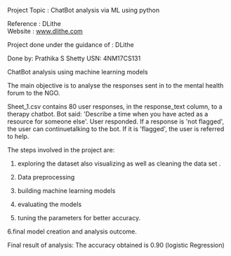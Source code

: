 Project Topic : ChatBot analysis via ML using python

Reference : DLithe  
Website : www.dlithe.com

Project done under the guidance of : DLithe

Done by: Prathika S Shetty
USN: 4NM17CS131

ChatBot analysis using machine learning models

The main objective is to analyse the responses sent in to the mental health forum to the NGO.

Sheet_1.csv contains 80 user responses, in the response_text column, to a therapy chatbot. 
Bot said: 'Describe a time when you have acted as a resource for someone else'.
User responded. If a response is 'not flagged', the user can continuetalking to the bot. 
If it is 'flagged', the user is referred to help.

The steps involved in the project are:

1. exploring the dataset also visualizing as well as cleaning the data set .

2. Data preprocessing

3. building machine learning models

4. evaluating the models

5. tuning the parameters for better accuracy.

6.final model creation and analysis outcome.

Final result of analysis:
The accuracy obtained is 0.90 (logistic Regression)
